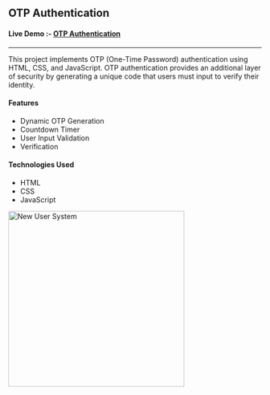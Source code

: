 
 <h2>  OTP Authentication </h2>
 
 <h4> Live Demo :- <a href="https://sudhanshu1313.github.io/OTP-Authentication/">OTP Authentication</a> </h4>
  <hr></hr>



  <p>This project implements OTP (One-Time Password) authentication using HTML, CSS, and JavaScript. OTP authentication provides an additional layer of security by generating a unique code that users must input to verify their identity.</p>
  <h4>Features</h4>
  <ul>
    <li>Dynamic OTP Generation</li>
    <li>Countdown Timer</li>
    <li>User Input Validation</li>
    <li>Verification</li>
  </ul>
  <h4>Technologies Used</h4>
   <ul>
    <li>HTML</li>
    <li>CSS</li>
    <li>JavaScript</li>
 
  </ul>


<img src="https://github.com/sudhanshu1313/OTPAuthentication/blob/main/OTPAuthentication.png" alt="New User System" width="350" height="350px">

  
